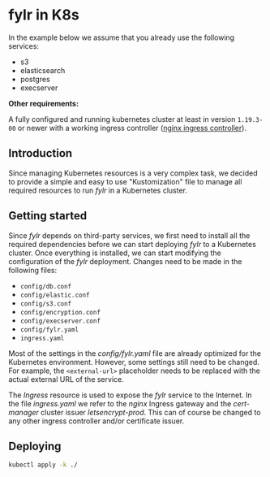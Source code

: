 # fylr in K8s

In the example below we assume that you already use the following services:

- s3
- elasticsearch
- postgres
- execserver

**Other requirements:**

A fully configured and running kubernetes cluster at least in version `1.19.3-00` or newer with a working ingress controller ([nginx ingress controller](https://github.com/kubernetes/ingress-nginx)).

## Introduction

Since managing Kubernetes resources is a very complex task, we decided to provide a simple and easy to use "Kustomization" file to manage all required resources to run *fylr* in a Kubernetes cluster.

## Getting started

Since *fylr* depends on third-party services, we first need to install all the required dependencies before we can start deploying *fylr* to a Kubernetes cluster. Once everything is installed, we can start modifying the configuration of the *fylr* deployment. Changes need to be made in the following files:

- `config/db.conf`
- `config/elastic.conf`
- `config/s3.conf`
- `config/encryption.conf`
- `config/execserver.conf`
- `config/fylr.yaml`
- `ingress.yaml`

Most of the settings in the *config/fylr.yaml* file are already optimized for the Kubernetes environment. However, some settings still need to be changed. For example, the `<external-url>` placeholder needs to be replaced with the actual external URL of the service.

The *Ingress* resource is used to expose the *fylr* service to the Internet. In the file *ingress.yaml* we refer to the *nginx* Ingress gateway and the *cert-manager* cluster issuer *letsencrypt-prod*. This can of course be changed to any other ingress controller and/or certificate issuer.

## Deploying

```bash
kubectl apply -k ./
```
